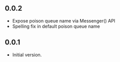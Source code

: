 ## 0.0.2

- Expose poison queue name via Messenger() API
- Spelling fix in default poison queue name

## 0.0.1

- Initial version.
